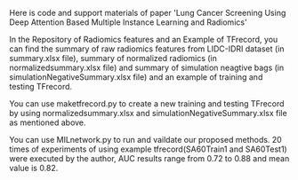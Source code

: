 Here is code and support materials of paper 'Lung Cancer Screening Using Deep Attention Based Multiple Instance Learning and Radiomics'

 In the Repository of Radiomics features and an Example of TFrecord, you can find the summary of raw radiomics features from LIDC-IDRI dataset (in summary.xlsx file), summary of normalized radiomics (in normalizedsummary.xlsx file) and summary of simulation neagtive bags (in simulationNegativeSummary.xlsx file) and an example of training and testing TFrecord.

 You can use maketfrecord.py to create a new training and testing TFrecord by using normalizedsummary.xlsx and simulationNegativeSummary.xlsx file as mentioned above.

 You can use MILnetwork.py to run and vaildate our proposed methods. 20 times of experiments of using example tfrecord(SA60Train1 and SA60Test1) were executed by the author, AUC results range from 0.72 to 0.88 and mean value is 0.82.
